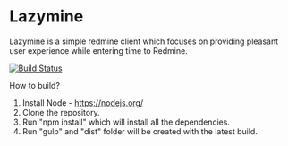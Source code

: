 # Lazymine
Lazymine is a simple redmine client which focuses on providing pleasant user experience while entering time to Redmine.

[![Build Status](https://travis-ci.org/Raathigesh/Lazymine.svg?branch=master)](https://travis-ci.org/Raathigesh/LazyMine)

How to build?

1. Install Node - https://nodejs.org/
2. Clone the repository.
3. Run "npm install" which will install all the dependencies.
4. Run "gulp" and "dist" folder will be created with the latest build.


